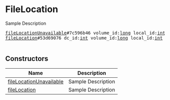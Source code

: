# FileLocation

Sample Description

<pre>
<a href="../constructor/fileLocationUnavailable">fileLocationUnavailable</a>#7c596b46 volume_id:<a href="../type/long.md">long</a> local_id:<a href="../type/int.md">int</a> secret:<a href="../type/long.md">long</a> = <a href="../type/FileLocation.md">FileLocation</a>;
<a href="../constructor/fileLocation">fileLocation</a>#53d69076 dc_id:<a href="../type/int.md">int</a> volume_id:<a href="../type/long.md">long</a> local_id:<a href="../type/int.md">int</a> secret:<a href="../type/long.md">long</a> = <a href="../type/FileLocation.md">FileLocation</a>;

</pre>

## Constructors

| Name | Description |
|------|-------------|
| [fileLocationUnavailable](../constructor/fileLocationUnavailable.md) | Sample Description |
| [fileLocation](../constructor/fileLocation.md) | Sample Description |

